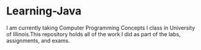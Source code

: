 # Learning-Java

I am currently taking Computer Programming Concepts I class in University of Illinois.This repository holds all of the work I did as part of the labs, assignments, and exams.


